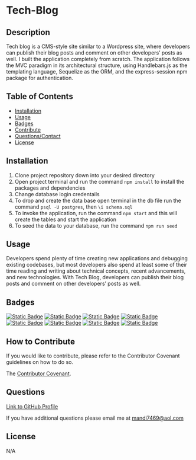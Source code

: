 # Tech-Blog

## Description

Tech blog is a CMS-style site similar to a Wordpress site, where developers can publish their blog posts and comment on other developers’ posts as well. I built the application completely from scratch. The application follows the MVC paradigm in its architectural structure, using Handlebars.js as the templating language, Sequelize as the ORM, and the express-session npm package for authentication.

## Table of Contents 

- [Installation](#installation)
- [Usage](#usage)
- [Badges](#badges)
- [Contribute](#how-to-contribute)
- [Questions/Contact](#questions)
- [License](#license)

## Installation

1. Clone project repository down into your desired directory 
2. Open project terminal and run the command `npm install` to install the packages and dependencies 
3. Change database login credentails
4. To drop and create the data base open terminal in the db file run the command `psql -U postgres`, then `\i schema.sql`
5. To invoke the application, run the command `npm start` and this will create the tables and start the application
6. To seed the data to your database, run the command `npm run seed`

## Usage

Developers spend plenty of time creating new applications and debugging existing codebases, but most developers also spend at least some of their time reading and writing about technical concepts, recent advancements, and new technologies. With Tech Blog,
developers can publish their blog posts and comment on other developers’ posts as well.


## Badges

[![Static Badge](https://img.shields.io/badge/GitHub-mandi7469-green)](https://github.com/mandi7469) [![Static Badge](https://img.shields.io/badge/Postgre-SQL-blue%20)](https://www.postgresql.org/) [![Static Badge](https://img.shields.io/badge/bcrypt-5.1.1-red)](https://www.npmjs.com/package/bcrypt) [![Static Badge](https://img.shields.io/badge/Node-JS-darkgreen)](https://nodejs.org/en) [![Static Badge](https://img.shields.io/badge/Sequelize-6.37.3-darkblue)](https://sequelize.org/) [![Static Badge](https://img.shields.io/badge/Nodemon-3.1.4-green)](https://www.npmjs.com/package/nodemon) [![Static Badge](https://img.shields.io/badge/Express%20Handlebars-8.0.1-orange)](https://www.npmjs.com/package/express-handlebars) [![Static Badge](https://img.shields.io/badge/pg-8.12.0-lightblue)](https://www.npmjs.com/package/pg)


## How to Contribute

If you would like to contribute, please refer to the Contributor Covenant guidelines on how to do so.

The [Contributor Covenant](https://www.contributor-covenant.org/).

## Questions

[Link to GitHub Profile](https://github.com/mandi7469)

If you have additional questions please email me at mandi7469@aol.com

## License

N/A